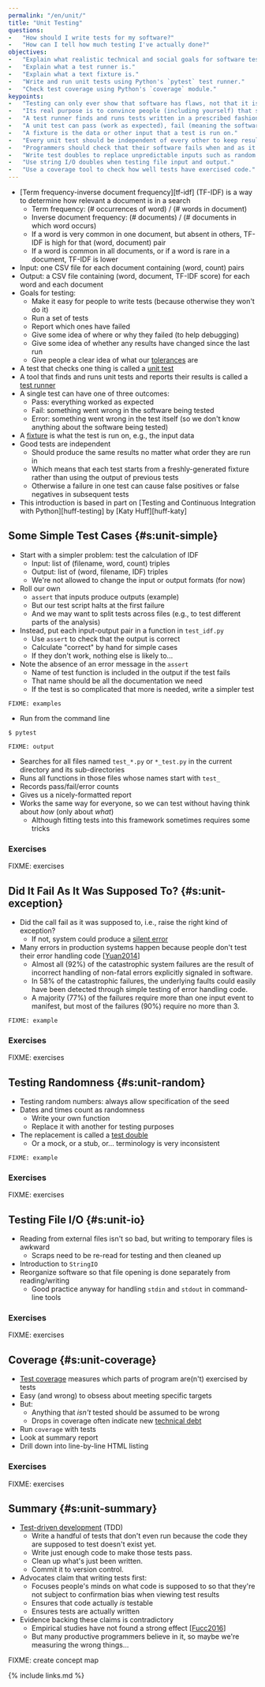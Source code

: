 ```yaml
---
permalink: "/en/unit/"
title: "Unit Testing"
questions:
-   "How should I write tests for my software?"
-   "How can I tell how much testing I've actually done?"
objectives:
-   "Explain what realistic technical and social goals for software testing are."
-   "Explain what a test runner is."
-   "Explain what a text fixture is."
-   "Write and run unit tests using Python's `pytest` test runner."
-   "Check test coverage using Python's `coverage` module."
keypoints:
-   "Testing can only ever show that software has flaws, not that it is correct."
-   "Its real purpose is to convince people (including yourself) that software is correct enough, and to make tolerances on 'enough' explicit."
-   "A test runner finds and runs tests written in a prescribed fashion and reports their results."
-   "A unit test can pass (work as expected), fail (meaning the software under test is flawed), or produce an error (meaning the test itself is flawed)."
-   "A fixture is the data or other input that a test is run on."
-   "Every unit test should be independent of every other to keep results comprehensible and reliable."
-   "Programmers should check that their software fails when and as it is supposed to in order to avoid silent errors."
-   "Write test doubles to replace unpredictable inputs such as random numbers or the current date or time with a predictable value."
-   "Use string I/O doubles when testing file input and output."
-   "Use a coverage tool to check how well tests have exercised code."
---
```


-   [Term frequency-inverse document frequency][tf-idf] (TF-IDF) is a way to determine how relevant a document is in a search
    -   Term frequency: (# occurrences of word) / (# words in document)
    -   Inverse document frequency: (# documents) / (# documents in which word occurs)
    -   If a word is very common in one document, but absent in others, TF-IDF is high for that (word, document) pair
    -   If a word is common in all documents, or if a word is rare in a document, TF-IDF is lower
-   Input: one CSV file for each document containing (word, count) pairs
-   Output: a CSV file containing (word, document, TF-IDF score) for each word and each document
-   Goals for testing:
    -   Make it easy for people to write tests (because otherwise they won't do it)
    -   Run a set of tests
    -   Report which ones have failed
    -   Give some idea of where or why they failed (to help debugging)
    -   Give some idea of whether any results have changed since the last run
    -   Give people a clear idea of what our [tolerances](#g:tolerance) are
-   A test that checks one thing is called a [unit test](#g:unit-test)
-   A tool that finds and runs unit tests and reports their results is called a [test runner](#g:test-runner)
-   A single test can have one of three outcomes:
    -   Pass: everything worked as expected
    -   Fail: something went wrong in the software being tested
    -   Error: something went wrong in the test itself (so we don't know anything about the software being tested)
-   A [fixture](#g:fixture) is what the test is run on, e.g., the input data
-   Good tests are independent
    -   Should produce the same results no matter what order they are run in
    -   Which means that each test starts from a freshly-generated fixture rather than using the output of previous tests
    -   Otherwise a failure in one test can cause false positives or false negatives in subsequent tests
-   This introduction is based in part on [Testing and Continuous Integration with Python][huff-testing] by [Katy Huff][huff-katy]

## Some Simple Test Cases {#s:unit-simple}

-   Start with a simpler problem: test the calculation of IDF
    -   Input: list of (filename, word, count) triples
    -   Output: list of (word, filename, IDF) triples
    -   We're not allowed to change the input or output formats (for now)
-   Roll our own
    -   `assert` that inputs produce outputs (example)
    -   But our test script halts at the first failure
    -   And we may want to split tests across files (e.g., to test different parts of the analysis)
-   Instead, put each input-output pair in a function in `test_idf.py`
    -   Use `assert` to check that the output is correct
    -   Calculate "correct" by hand for simple cases
    -   If they don't work, nothing else is likely to...
-   Note the absence of an error message in the `assert`
    -   Name of test function is included in the output if the test fails
    -   That name should be all the documentation we need
    -   If the test is so complicated that more is needed, write a simpler test

```
FIXME: examples
```

-   Run from the command line

```
$ pytest
```
```
FIXME: output
```

-   Searches for all files named `test_*.py` or `*_test.py` in the current directory and its sub-directories
-   Runs all functions in those files whose names start with `test_`
-   Records pass/fail/error counts
-   Gives us a nicely-formatted report
-   Works the same way for everyone, so we can test without having think about *how* (only about *what*)
    -   Although fitting tests into this framework sometimes requires some tricks

### Exercises

FIXME: exercises

## Did It Fail As It Was Supposed To? {#s:unit-exception}

-   Did the call fail as it was supposed to, i.e., raise the right kind of exception?
    -   If not, system could produce a [silent error](#g:silent-error)
-   Many errors in production systems happen because people don't test their error handling code [[Yuan2014](#CITE)]
    -   Almost all (92%) of the catastrophic system failures are the result of
        incorrect handling of non-fatal errors explicitly signaled in software.
    -   In 58% of the catastrophic failures, the underlying faults could easily have
        been detected through simple testing of error handling code.
    -   A majority (77%) of the failures require more than one input event to manifest, but
        most of the failures (90%) require no more than 3.

```
FIXME: example
```

### Exercises

FIXME: exercises

## Testing Randomness {#s:unit-random}

-   Testing random numbers: always allow specification of the seed
-   Dates and times count as randomness
    -   Write your own function
    -   Replace it with another for testing purposes
-   The replacement is called a [test double](#g:test-double)
    -   Or a mock, or a stub, or... terminology is very inconsistent

```
FIXME: example
```

### Exercises

FIXME: exercises

## Testing File I/O {#s:unit-io}

-   Reading from external files isn't so bad, but writing to temporary files is awkward
    -   Scraps need to be re-read for testing and then cleaned up
-   Introduction to `StringIO`
-   Reorganize software so that file opening is done separately from reading/writing
    -   Good practice anyway for handling `stdin` and `stdout` in command-line tools

### Exercises

FIXME: exercises

## Coverage {#s:unit-coverage}

-   [Test coverage](#g:test-coverage) measures which parts of program are(n't) exercised by tests
-   Easy (and wrong) to obsess about meeting specific targets
-   But:
    -   Anything that *isn't* tested should be assumed to be wrong
    -   Drops in coverage often indicate new [technical debt](#g:technical-debt)
-   Run `coverage` with tests
-   Look at summary report
-   Drill down into line-by-line HTML listing

### Exercises

FIXME: exercises

## Summary {#s:unit-summary}

-   [Test-driven development](#g:tdd) (TDD)
    -   Write a handful of tests that don't even run because the code they
        are supposed to test doesn't exist yet.
    -   Write just enough code to make those tests pass.
    -   Clean up what's just been written.
    -   Commit it to version control.
-   Advocates claim that writing tests first:
    -   Focuses people's minds on what code is supposed to
        so that they're not subject to confirmation bias when viewing test results
    -   Ensures that code actually *is* testable
    -   Ensures tests are actually written
-   Evidence backing these claims is contradictory
    -   Empirical studies have not found a strong effect [[Fucc2016](#CITE)]
    -   But many productive programmers believe in it, so maybe we're measuring the wrong things...

FIXME: create concept map

{% include links.md %}
